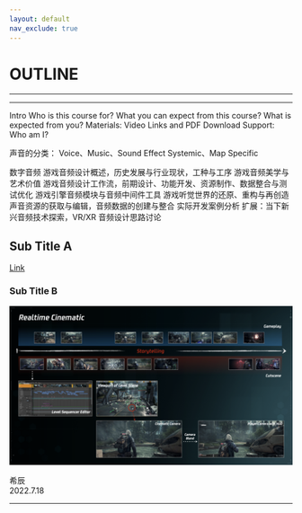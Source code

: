 ```yaml
---
layout: default
nav_exclude: true
---
```


# OUTLINE

***
<!-- Start Document Outline -->

<!-- End Document Outline -->
***

Intro
Who is this course for?
What you can expect from this course?
What is expected from you?
Materials: Video Links and PDF Download
Support:
Who am I?


声音的分类：
Voice、Music、Sound Effect
Systemic、Map Specific


数字音频
游戏音频设计概述，历史发展与行业现状，工种与工序
游戏音频美学与艺术价值
游戏音频设计工作流，前期设计、功能开发、资源制作、数据整合与测试优化
游戏引擎音频模块与音频中间件工具
游戏听觉世界的还原、重构与再创造
声音资源的获取与编辑，音频数据的创建与整合
实际开发案例分析
扩展：当下新兴音频技术探索，VR/XR 音频设计思路讨论


## Sub Title A

[Link](https://en.wikipedia.org/wiki/Cutscene)

### Sub Title B

![PicLink](Audio-Design-Pipeline-of-Realtime-Cinematic-in-Object-Based-Audio/RealtimeCinematic.png)


希辰  
2022.7.18

***